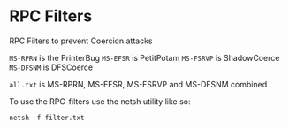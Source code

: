 # RPC Filters

RPC Filters to prevent Coercion attacks

`MS-RPRN` is the PrinterBug
`MS-EFSR` is PetitPotam
`MS-FSRVP` is ShadowCoerce
`MS-DFSNM` is DFSCoerce

`all.txt` is MS-RPRN, MS-EFSR, MS-FSRVP and MS-DFSNM combined

To use the RPC-filters use the netsh utility like so:
```
netsh -f filter.txt
```
